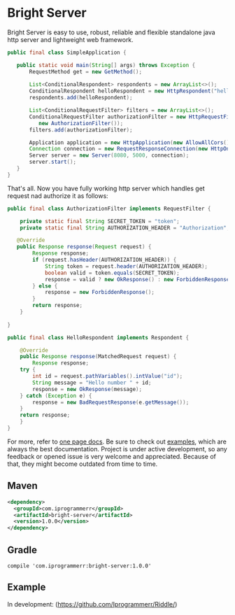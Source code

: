 # Bright Server
 Bright Server is easy to use, robust, reliable and flexible standalone java http server and lightweight web framework.
 ```java
public final class SimpleApplication {

    public static void main(String[] args) throws Exception {
        RequestMethod get = new GetMethod();
	
        List<ConditionalRespondent> respondents = new ArrayList<>();
        ConditionalRespondent helloRespondent = new HttpRespondent("hello/{id:int}", get, new HelloRespondent());
        respondents.add(helloRespondent);

        List<ConditionalRequestFilter> filters = new ArrayList<>();
        ConditionalRequestFilter authorizationFilter = new HttpRequestFilter("*", new AnyRequestMethodRule(),
           new AuthorizationFilter());
        filters.add(authorizationFilter);

        Application application = new HttpApplication(new AllowAllCors(), respondents, filters);
        Connection connection = new RequestResponseConnection(new HttpOneProtocol(), application);
        Server server = new Server(8080, 5000, connection);
        server.start();
    }
}
```
That's all. Now you have fully working http server which handles get request nad authorize it as follows:
```java
public final class AuthorizationFilter implements RequestFilter {

    private static final String SECRET_TOKEN = "token";
    private static final String AUTHORIZATION_HEADER = "Authorization";

   @Override
   public Response response(Request request) {
    	Response response;
    	if (request.hasHeader(AUTHORIZATION_HEADER)) {
    	    String token = request.header(AUTHORIZATION_HEADER);
    	    boolean valid = token.equals(SECRET_TOKEN);
    	    response = valid ? new OkResponse() : new ForbiddenResponse();
    	} else {
    	    response = new ForbiddenResponse();
    	}
    	return response;
    }
    
}
```
```java
public final class HelloRespondent implements Respondent {

    @Override
    public Response response(MatchedRequest request) {
        Response response;
	try {
	    int id = request.pathVariables().intValue("id");
	    String message = "Hello number " + id;
	    response = new OkResponse(message);
	} catch (Exception e) {
	    response = new BadRequestResponse(e.getMessage());
	}
	return response;
    }
}
```
For more, refer to [one page docs](https://github.com/Iprogrammerr/Bright-Server/wiki).
Be sure to check out [examples](https://github.com/Iprogrammerr/Bright-Server/tree/master/src/main/java/com/iprogrammerr/bright/server/example), which are always the best documentation.
Project is under active development, so any feedback or opened issue is very welcome and appreciated.
Because of that, they might become outdated from time to time.
## Maven
```xml
<dependency>
  <groupId>com.iprogrammerr</groupId>
  <artifactId>bright-server</artifactId>
  <version>1.0.0</version>
</dependency>
```
## Gradle
```
compile 'com.iprogrammerr:bright-server:1.0.0'
 ```
## Example
  In development: (https://github.com/Iprogrammerr/Riddle/)